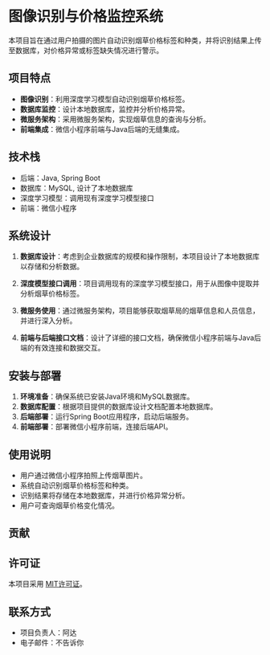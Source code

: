 # 图像识别与价格监控系统

本项目旨在通过用户拍摄的图片自动识别烟草价格标签和种类，并将识别结果上传至数据库，对价格异常或标签缺失情况进行警示。

## 项目特点

- **图像识别**：利用深度学习模型自动识别烟草价格标签。
- **数据库监控**：设计本地数据库，监控并分析价格异常。
- **微服务架构**：采用微服务架构，实现烟草信息的查询与分析。
- **前端集成**：微信小程序前端与Java后端的无缝集成。

## 技术栈

- 后端：Java, Spring Boot
- 数据库：MySQL, 设计了本地数据库
- 深度学习模型：调用现有深度学习模型接口
- 前端：微信小程序

## 系统设计

1. **数据库设计**：考虑到企业数据库的规模和操作限制，本项目设计了本地数据库以存储和分析数据。

2. **深度模型接口调用**：项目调用现有的深度学习模型接口，用于从图像中提取并分析烟草价格标签。

3. **微服务使用**：通过微服务架构，项目能够获取烟草局的烟草信息和人员信息，并进行深入分析。

4. **前端与后端接口文档**：设计了详细的接口文档，确保微信小程序前端与Java后端的有效连接和数据交互。

## 安装与部署

1. **环境准备**：确保系统已安装Java环境和MySQL数据库。
2. **数据库配置**：根据项目提供的数据库设计文档配置本地数据库。
3. **后端部署**：运行Spring Boot应用程序，启动后端服务。
4. **前端部署**：部署微信小程序前端，连接后端API。

## 使用说明

- 用户通过微信小程序拍照上传烟草图片。
- 系统自动识别烟草价格标签和种类。
- 识别结果将存储在本地数据库，并进行价格异常分析。
- 用户可查询烟草价格变化情况。

## 贡献



## 许可证

本项目采用 [MIT许可证](LICENSE)。

## 联系方式

- 项目负责人：阿达
- 电子邮件：不告诉你
